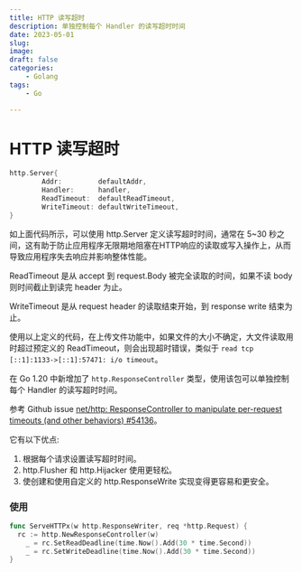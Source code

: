 ```yaml
---
title: HTTP 读写超时
description: 单独控制每个 Handler 的读写超时时间
date: 2023-05-01
slug: 
image: 
draft: false
categories:
    - Golang
tags:
    - Go

---
```


# HTTP 读写超时

```go
http.Server{
		Addr:         defaultAddr,
		Handler:      handler,
		ReadTimeout:  defaultReadTimeout,
		WriteTimeout: defaultWriteTimeout,
}
```

如上面代码所示，可以使用 http.Server 定义读写超时时间，通常在 5~30 秒之间，这有助于防止应用程序无限期地阻塞在HTTP响应的读取或写入操作上，从而导致应用程序失去响应并影响整体性能。

ReadTimeout 是从 accept 到 request.Body 被完全读取的时间，如果不读 body 则时间截止到读完 header 为止。

WriteTimeout 是从 request header 的读取结束开始，到 response write 结束为止。

使用以上定义的代码，在上传文件功能中，如果文件的大小不确定，大文件读取用时超过预定义的 ReadTimeout，则会出现超时错误，类似于 `read tcp [::1]:1133->[::1]:57471: i/o timeout`。

在 Go 1.20 中新增加了 `http.ResponseController` 类型，使用该包可以单独控制每个 Handler 的读写超时时间。

参考 Github issue [ net/http: ResponseController to manipulate per-request timeouts (and other behaviors) #54136](https://github.com/centrifugal/centrifuge/pull/292)。

它有以下优点:

1. 根据每个请求设置读写超时时间。
2. http.Flusher 和 http.Hijacker 使用更轻松。
3. 使创建和使用自定义的 http.ResponseWrite 实现变得更容易和更安全。

### 使用

```go
func ServeHTTPx(w http.ResponseWriter, req *http.Request) {
  rc := http.NewResponseController(w)
	_ = rc.SetReadDeadline(time.Now().Add(30 * time.Second))
	_ = rc.SetWriteDeadline(time.Now().Add(30 * time.Second))
}
```

